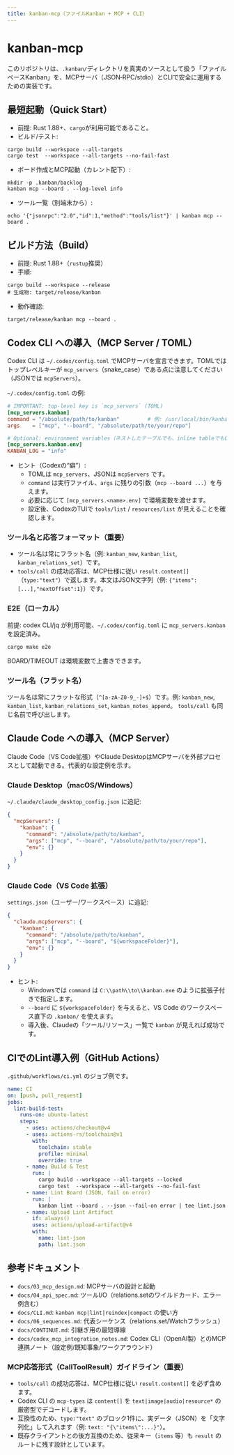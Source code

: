 ```yaml
---
title: kanban-mcp（ファイルKanban + MCP + CLI）
---
```


# kanban-mcp

このリポジトリは、`.kanban/`ディレクトリを真実のソースとして扱う「ファイルベースKanban」を、MCPサーバ（JSON‑RPC/stdio）とCLIで安全に運用するための実装です。

## 最短起動（Quick Start）
- 前提: Rust 1.88+、`cargo`が利用可能であること。
- ビルド/テスト:
```
cargo build --workspace --all-targets
cargo test  --workspace --all-targets --no-fail-fast
```
- ボード作成とMCP起動（カレント配下）:
```
mkdir -p .kanban/backlog
kanban mcp --board . --log-level info
```
- ツール一覧（別端末から）:
```
echo '{"jsonrpc":"2.0","id":1,"method":"tools/list"}' | kanban mcp --board .
```

## ビルド方法（Build）
- 前提: Rust 1.88+（`rustup`推奨）
- 手順:
```
cargo build --workspace --release
# 生成物: target/release/kanban
```
- 動作確認:
```
target/release/kanban mcp --board .
```

## Codex CLI への導入（MCP Server / TOML）
Codex CLI は `~/.codex/config.toml` でMCPサーバを宣言できます。TOMLではトップレベルキーが `mcp_servers`（snake_case）である点に注意してください（JSONでは `mcpServers`）。

`~/.codex/config.toml` の例:
```toml
# IMPORTANT: top-level key is `mcp_servers` (TOML)
[mcp_servers.kanban]
command = "/absolute/path/to/kanban"         # 例: /usr/local/bin/kanban
args    = ["mcp", "--board", "/absolute/path/to/your/repo"]

# Optional: environment variables（ネストしたテーブルでも、inline tableでもOK）
[mcp_servers.kanban.env]
KANBAN_LOG = "info"
```

- ヒント（Codexの“癖”）:
  - TOMLは `mcp_servers`、JSONは `mcpServers` です。
  - `command` は実行ファイル、`args` に残りの引数（`mcp --board ...`）を与えます。
  - 必要に応じて `[mcp_servers.<name>.env]` で環境変数を渡せます。
  - 設定後、CodexのTUIで `tools/list` / `resources/list` が見えることを確認します。

### ツール名と応答フォーマット（重要）
- ツール名は常にフラット名（例: `kanban_new`, `kanban_list`, `kanban_relations_set`）です。
- `tools/call` の成功応答は、MCP仕様に従い `result.content[]`（`type:"text"`）で返します。本文はJSON文字列（例: `{"items":[...],"nextOffset":1}`）です。

### E2E（ローカル）
前提: codex CLI/jq が利用可能、`~/.codex/config.toml` に `mcp_servers.kanban` を設定済み。
```
cargo make e2e
```
BOARD/TIMEOUT は環境変数で上書きできます。

### ツール名（フラット名）
ツール名は常にフラットな形式（`^[a-zA-Z0-9_-]+$`）です。例: `kanban_new`, `kanban_list`, `kanban_relations_set`, `kanban_notes_append`。
`tools/call` も同じ名前で呼び出します。

## Claude Code への導入（MCP Server）
Claude Code（VS Code拡張）やClaude DesktopはMCPサーバを外部プロセスとして起動できる。代表的な設定例を示す。

### Claude Desktop（macOS/Windows）
`~/.claude/claude_desktop_config.json` に追記:

```json
{
  "mcpServers": {
    "kanban": {
      "command": "/absolute/path/to/kanban",
      "args": ["mcp", "--board", "/absolute/path/to/your/repo"],
      "env": {}
    }
  }
}
```

### Claude Code（VS Code 拡張）
`settings.json`（ユーザー/ワークスペース）に追記:

```json
{
  "claude.mcpServers": {
    "kanban": {
      "command": "/absolute/path/to/kanban",
      "args": ["mcp", "--board", "${workspaceFolder}"],
      "env": {}
    }
  }
}
```

- ヒント:
  - Windowsでは `command` は `C:\\path\\to\\kanban.exe` のように拡張子付きで指定します。
  - `--board` に `${workspaceFolder}` を与えると、VS Code のワークスペース直下の `.kanban/` を使えます。
  - 導入後、Claudeの「ツール/リソース」一覧で `kanban` が見えれば成功です。


## CIでのLint導入例（GitHub Actions）
`.github/workflows/ci.yml` のジョブ例です。
```yaml
name: CI
on: [push, pull_request]
jobs:
  lint-build-test:
    runs-on: ubuntu-latest
    steps:
      - uses: actions/checkout@v4
      - uses: actions-rs/toolchain@v1
        with:
          toolchain: stable
          profile: minimal
          override: true
      - name: Build & Test
        run: |
          cargo build --workspace --all-targets --locked
          cargo test  --workspace --all-targets --no-fail-fast
      - name: Lint Board (JSON, fail on error)
        run: |
          kanban lint --board . --json --fail-on error | tee lint.json
      - name: Upload Lint Artifact
        if: always()
        uses: actions/upload-artifact@v4
        with:
          name: lint-json
          path: lint.json
```

## 参考ドキュメント
- `docs/03_mcp_design.md`: MCPサーバの設計と起動
- `docs/04_api_spec.md`: ツールI/O（relations.setのワイルドカード、エラー例含む）
- `docs/CLI.md`: `kanban mcp|lint|reindex|compact` の使い方
- `docs/06_sequences.md`: 代表シーケンス（relations.set/Watchフラッシュ）
- `docs/CONTINUE.md`: 引継ぎ用の最短導線
 - `docs/codex_mcp_integration_notes.md`: Codex CLI（OpenAI製）とのMCP連携ノート（設定例/既知事象/ワークアラウンド）

### MCP応答形式（CallToolResult）ガイドライン（重要）
- `tools/call` の成功応答は、MCP仕様に従い `result.content[]` を必ず含めます。
- Codex CLI の `mcp-types` は `content[]` を `text|image|audio|resource*` の厳密型でデコードします。
- 互換性のため、`type:"text"` のブロック1件に、実データ（JSON）を「文字列化」して入れます（例: `text: "{\"items\":...}"`）。
- 既存クライアントとの後方互換のため、従来キー（`items` 等）も `result` のルートに残す設計としています。
